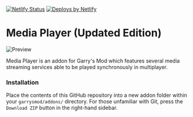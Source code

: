[![Netlify Status](https://api.netlify.com/api/v1/badges/b90ecaf2-f800-4c6d-af99-356e7d875953/deploy-status)](https://app.netlify.com/projects/gm-mediaplayer/deploys) [![Deploys by Netlify](https://www.netlify.com/assets/badges/netlify-badge-color-accent.svg)](https://www.netlify.com)

Media Player (Updated Edition)
============

![Preview](https://steamuserimages-a.akamaihd.net/ugc/403430334757512796/4EFCE2D358BCAF42389E36B62CB11E9849842E07/)

Media Player is an addon for Garry's Mod which features several media streaming services able to be played synchronously in multiplayer.

### Installation ###

Place the contents of this GitHub repository into a new addon folder within your `garrysmod/addons/` directory. For those unfamiliar with Git, press the `Download ZIP` button in the right-hand sidebar.
